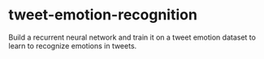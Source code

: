 # tweet-emotion-recognition
Build a recurrent neural network and train it on a tweet emotion dataset to learn to recognize emotions in tweets.

